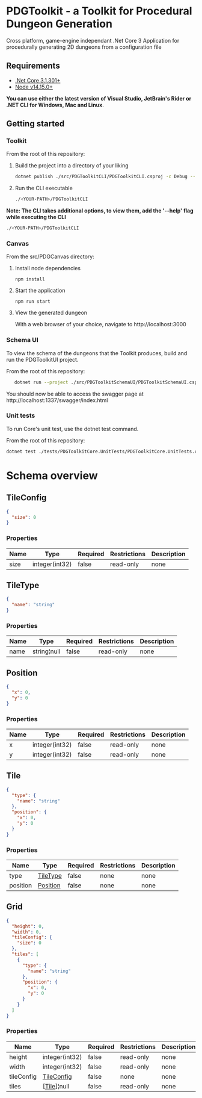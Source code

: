 # PDGToolkit - a Toolkit for Procedural Dungeon Generation

Cross platform, game-engine independant .Net Core 3 Application for procedurally generating 2D dungeons from a configuration file

## Requirements
- [.Net Core 3.1.301+](https://dotnet.microsoft.com/download)
- [Node v14.15.0+](https://nodejs.org/en/)
  
**You can use either the latest version of Visual Studio, JetBrain's Rider or .NET CLI for Windows, Mac and Linux**.


## Getting started

### Toolkit

From the root of this repository:

1. Build the project into a directory of your liking
   
   ```sh
   dotnet publish ./src/PDGToolkitCLI/PDGToolkitCLI.csproj -c Debug --output <YOUR-PATH>
   ```
2. Run the CLI executable
   
    ```sh
    ./<YOUR-PATH>/PDGToolkitCLI
    ```

**Note: The CLI takes additional options, to view them, add the '--help' flag while executing the CLI**

  ```sh
  ./<YOUR-PATH>/PDGToolkitCLI
  ```
### Canvas

From the src/PDGCanvas directory:

1. Install node dependencies

   ```node
   npm install
   ```

2. Start the application

   ```node
   npm run start
   ```

3. View the generated dungeon
   
   With a web browser of your choice, navigate to http://localhost:3000

### Schema UI
To view the schema of the dungeons that the Toolkit produces, build and run the PDGToolkitUI project.

From the root of this repository:

```sh
   dotnet run --project ./src/PDGToolkitSchemaUI/PDGToolkitSchemaUI.csproj
```

You should now be able to access the swagger page at http://localhost:1337/swagger/index.html

### Unit tests
To run Core's unit test, use the dotnet test command.

From the root of this repository:
```sh
dotnet test ./tests/PDGToolkitCore.UnitTests/PDGToolkitCore.UnitTests.csproj
```

# Schema overview

<h2 id="tocS_TileConfig">TileConfig</h2>
<!-- backwards compatibility -->
<a id="schematileconfig"></a>
<a id="schema_TileConfig"></a>
<a id="tocStileconfig"></a>
<a id="tocstileconfig"></a>

```json
{
  "size": 0
}

```

### Properties

|Name|Type|Required|Restrictions|Description|
|---|---|---|---|---|
|size|integer(int32)|false|read-only|none|

<h2 id="tocS_TileType">TileType</h2>
<!-- backwards compatibility -->
<a id="schematiletype"></a>
<a id="schema_TileType"></a>
<a id="tocStiletype"></a>
<a id="tocstiletype"></a>

```json
{
  "name": "string"
}

```

### Properties

|Name|Type|Required|Restrictions|Description|
|---|---|---|---|---|
|name|string¦null|false|read-only|none|

<h2 id="tocS_Position">Position</h2>
<!-- backwards compatibility -->
<a id="schemaposition"></a>
<a id="schema_Position"></a>
<a id="tocSposition"></a>
<a id="tocsposition"></a>

```json
{
  "x": 0,
  "y": 0
}

```

### Properties

|Name|Type|Required|Restrictions|Description|
|---|---|---|---|---|
|x|integer(int32)|false|read-only|none|
|y|integer(int32)|false|read-only|none|

<h2 id="tocS_Tile">Tile</h2>
<!-- backwards compatibility -->
<a id="schematile"></a>
<a id="schema_Tile"></a>
<a id="tocStile"></a>
<a id="tocstile"></a>

```json
{
  "type": {
    "name": "string"
  },
  "position": {
    "x": 0,
    "y": 0
  }
}

```

### Properties

|Name|Type|Required|Restrictions|Description|
|---|---|---|---|---|
|type|[TileType](#schematiletype)|false|none|none|
|position|[Position](#schemaposition)|false|none|none|

<h2 id="tocS_Grid">Grid</h2>
<!-- backwards compatibility -->
<a id="schemagrid"></a>
<a id="schema_Grid"></a>
<a id="tocSgrid"></a>
<a id="tocsgrid"></a>

```json
{
  "height": 0,
  "width": 0,
  "tileConfig": {
    "size": 0
  },
  "tiles": [
    {
      "type": {
        "name": "string"
      },
      "position": {
        "x": 0,
        "y": 0
      }
    }
  ]
}

```

### Properties

|Name|Type|Required|Restrictions|Description|
|---|---|---|---|---|
|height|integer(int32)|false|read-only|none|
|width|integer(int32)|false|read-only|none|
|tileConfig|[TileConfig](#schematileconfig)|false|none|none|
|tiles|[[Tile](#schematile)]¦null|false|read-only|none|

